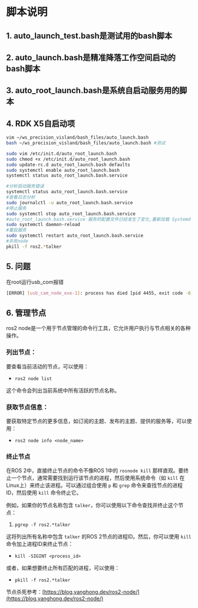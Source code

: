 # 脚本说明

## 1. auto_launch_test.bash是测试用的bash脚本
## 2. auto_launch.bash是精准降落工作空间启动的bash脚本
## 3. auto_root_launch.bash是系统自启动服务用的脚本
## 4. RDK X5自启动项

```bash
vim ~/ws_precision_visland/bash_files/auto_launch.bash
bash ~/ws_precision_visland/bash_files/auto_launch.bash	#测试

sudo vim /etc/init.d/auto_root_launch.bash
sudo chmod +x /etc/init.d/auto_root_launch.bash 
sudo update-rc.d auto_root_launch.bash defaults
sudo systemctl enable auto_root_launch.bash
systemctl status auto_root_launch.bash.service

#分析启动服务错误
systemctl status auto_root_launch.bash.service
#查看日志分析
sudo journalctl -u auto_root_launch.bash.service
#停止服务
sudo systemctl stop auto_root_launch.bash.service
#auto_root_launch.bash.service 服务的配置文件已经发生了变化,重新加载 Systemd 的配置
sudo systemctl daemon-reload
#重启服务
sudo systemctl restart auto_root_launch.bash.service
#杀死node
pkill -f ros2.*talker
```

## 5. 问题
在root运行usb_com报错
```bash
[ERROR] [usb_cam_node_exe-1]: process has died [pid 4455, exit code -6, cmd '/opt/ros/humble/lib/usb_cam/usb_cam_node_exe --ros-args -r __node:=camera1 --params-file /opt/ros/humble/share/usb_cam/config/params_1.yaml -r image_raw:=camera1/image_raw -r image_raw/compressed:=camera1/image_compressed -r image_raw/compressedDepth:=camera1/compressedDepth -r image_raw/theora:=camera1/image_raw/theora -r camera_info:=camera1/camera_info'].
```

## 6. 管理节点

ros2 node是一个用于节点管理的命令行工具，它允许用户执行与节点相关的各种操作。

### 列出节点：

要查看当前活动的节点，可以使用：

- `ros2 node list`

这个命令会列出当前系统中所有活跃的节点名称。

### 获取节点信息：

要获取特定节点的更多信息，如订阅的主题、发布的主题、提供的服务等，可以使用：

- `ros2 node info <node_name>`

### 终止节点

在ROS 2中，直接终止节点的命令不像ROS 1中的 `rosnode kill` 那样直观。要终止一个节点，通常需要找到运行该节点的进程，然后使用系统命令（如 `kill` 在Linux上）来终止该进程。可以通过组合使用 `p` 和 `grep` 命令来查找节点的进程ID，然后使用 `kill` 命令终止它。

例如，如果你的节点名称包含 `talker`，你可以使用以下命令查找并终止这个节点：

1. `pgrep -f ros2.*talker`

这将列出所有名称中包含 `talker` 的ROS 2节点的进程ID。然后，你可以使用 `kill` 命令加上进程ID来终止节点：

- `kill -SIGINT <process_id>`

或者，如果想要终止所有匹配的进程，可以使用：

- `pkill -f ros2.*talker`

节点杀死参考：[https://blog.yanghong.dev/ros2-node/](https://blog.yanghong.dev/ros2-node/)
